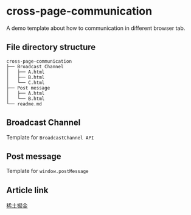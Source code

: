 # cross-page-communication
A demo template about how to communication in different browser tab. 

## File directory structure
```
cross-page-communication
├── Broadcast Channel   
│   ├── A.html   
│   ├── B.html   
│   └── C.html   
├── Post message        
│   ├── A.html   
│   └── B.html   
└── readme.md   
```

## Broadcast Channel
Template for `BroadcastChannel API`

## Post message
Template for `window.postMessage`

## Article link
[稀土掘金](https://juejin.cn/post/7176607228906963002)
